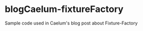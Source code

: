 blogCaelum-fixtureFactory
=========================

Sample code used in Caelum's blog post about Fixture-Factory
